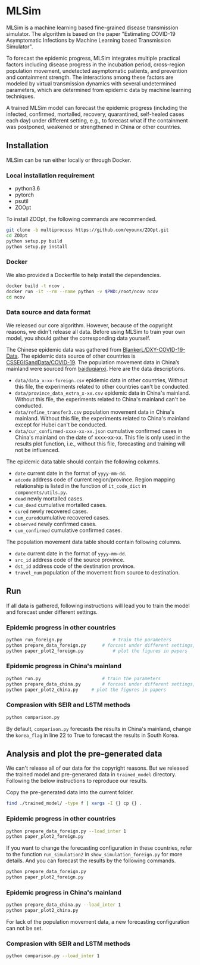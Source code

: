 # MLSim
MLSim is a machine learning based fine-grained disease transmission simulator. The algorithm is based on the paper "Estimating COVID-19 Asymptomatic Infections by Machine Learning based Transmission Simulator". 

To forecast the epidemic progress, MLSim integrates multiple practical factors including disease progress in the incubation period, cross-region population movement, undetected asymptomatic patients, and prevention and containment strength. The interactions among these factors are modeled by virtual transmission dynamics with several undetermined parameters, which are determined from epidemic data by machine learning techniques. 

A trained MLSim model can forecast the epidemic progress (including the infected, confirmed, mortalled, recovery, quarantined, self-healed cases each day) under different setting, e.g., to forecast what if the containment was postponed, weakened or strengthened in China or other countries.

## Installation
MLSim can be run either locally or through Docker.

### Local installation requirement
- python3.6
- pytorch
- psutil
- ZOOpt

To install ZOOpt, the following commands are recommended.

```bash
git clone -b multiprocess https://github.com/eyounx/ZOOpt.git
cd ZOOpt
python setup.py build
python setup.py install
```
### Docker
We also provided a Dockerfile to help install the dependencies.

```bash
docker build -t ncov .
docker run -it --rm --name python -v $PWD:/root/ncov ncov
cd ncov
```

### Data source and data format
We released our core algorithm. However, because of the copyright reasons, we didn't release all data. Before using MLSim to train your own model, you should gather the corresponding data yourself.

The Chinese epidemic data was gathered from [BlankerL/DXY-COVID-19-Data](https://github.com/BlankerL/DXY-COVID-19-Data).
The epidemic data source of other countries is [CSSEGISandData/COVID-19](https://github.com/CSSEGISandData/COVID-19).
The population movement data in China’s mainland were sourced from [baiduqianxi](http://qianxi.baidu.com).
Here are the data descriptions.

- `data/data_x-xx-foreign.csv` epidemic data in other countries, Without this file, the experiments related to other countries can't be conducted.
- `data/province_data_extra_x-xx.csv` epidemic data in China's mainland. Without this file, the experiments related to China's mainland can't be conducted.
- `data/refine_transfer3.csv` population movement data in China's mainland. Without this file, the experiments related to China's mainland except for Hubei can't be conducted.
- `data/cur_confirmed-xxxx-xx-xx.json` cumulative confirmed cases in China's mainland on the date of xxxx-xx-xx. This file is only used in the results plot function, i.e., without this file, forecasting and training will not be influenced.

The epidemic data table should contain the following columns.

- `date` current date in the format of `yyyy-mm-dd`.
- `adcode` address code of current region/province. Region mapping relationship is listed in the function of `it_code_dict` in `components/utils.py`.
- `dead` newly mortalled cases.
- `cum_dead` cumulative mortalled cases.
- `cured` newly recovered cases.
- `cum_cured`cumulative recovered cases.
- `observed` newly confirmed cases.
- `cum_confirmed` cumulative confirmed cases.

The population movement data table should contain following columns.

- `date` current date in the format of `yyyy-mm-dd`.
- `src_id` address code of the source province.
- `dst_id` address code of the destination province.
- `travel_num` population of the movement from source to destination.



## Run
If all data is gathered, following instructions will lead you to train the model and forecast under different settings.


### Epidemic progress in other countries

```bash
python run_foreign.py					# train the parameters
python prepare_data_foreign.py		# forcast under different settings, analysis results
python paper_plot2_foreign.py			# plot the figures in papers
```
 
### Epidemic progress in China's mainland

```bash
python run.py                    	# train the parameters
python prepare_data_china.py		# forcast under different settings, analysis results
python paper_plot2_china.py		# plot the figures in papers
```


### Comprasion with SEIR and LSTM methods

```bash
python comparison.py
```
By default, `comparison.py` forecasts the results in China's mainland, change the `korea_flag` in line 22 to True to forecast the results in South Korea.

## Analysis and plot the pre-generated data
We can't release all of our data for the copyright reasons. But we released the trained model and pre-generared data in `trained_model` directory. Following the below instructions to reproduce our results.

Copy the pre-generated data into the current folder.

```bash
find ./trained_model/ -type f | xargs -I {} cp {} .
```


### Epidemic progress in other countries

```bash
python prepare_data_foreign.py --load_inter 1
python paper_plot2_foreign.py
```
If you want to change the forecasting configuration in these countries, refer to the function `run_simulation2` in `show_simulation_foreign.py` for more details. And you can forecast the results by the following commands.

```bash
python prepare_data_foreign.py 
python paper_plot2_foreign.py
```

### Epidemic progress in China's mainland

```bash
python prepare_data_china.py --load_inter 1
python papar_plot2_china.py
```
For lack of the population movement data, a new forecasting configuration can not be set.


### Comprasion with SEIR and LSTM methods

```bash
python comparison.py --load_inter 1
```
